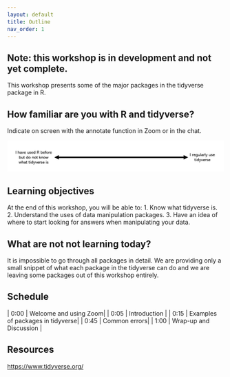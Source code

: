 ```yaml
---
layout: default
title: Outline
nav_order: 1
---
```


## Note: this workshop is in development and not yet complete.

This workshop presents some of the major packages in the tidyverse package in R.

## How familiar are you with R and tidyverse?

Indicate on screen with the annotate function in Zoom or in the chat.

![](content/images/familiarity.png)

## Learning objectives

At the end of this workshop, you will be able to: 1. Know what tidyverse is. 2. Understand the uses of data manipulation packages. 3. Have an idea of where to start looking for answers when manipulating your data.

## What are not not learning today?

It is impossible to go through all packages in detail. We are providing only a small snippet of what each package in the tidyverse can do and we are leaving some packages out of this workshop entirely.

## Schedule

| 0:00 \| Welcome and using Zoom\|
| 0:05 \| Introduction \|
| 0:15 \| Examples of packages in tidyverse\|
| 0:45 \| Common errors\|
| 1:00 \| Wrap-up and Discussion \|

## Resources

<https://www.tidyverse.org/>
